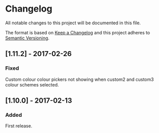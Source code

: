 # Changelog
All notable changes to this project will be documented in this file.

The format is based on [Keep a Changelog](http://keepachangelog.com/en/1.0.0/)
and this project adheres to [Semantic Versioning](http://semver.org/spec/v2.0.0.html).

## [1.11.2] - 2017-02-26
### Fixed 
Custom colour colour pickers not showing when custom2 and custom3 colour schemes selected.

## [1.10.0] - 2017-02-13
### Added
First release.
